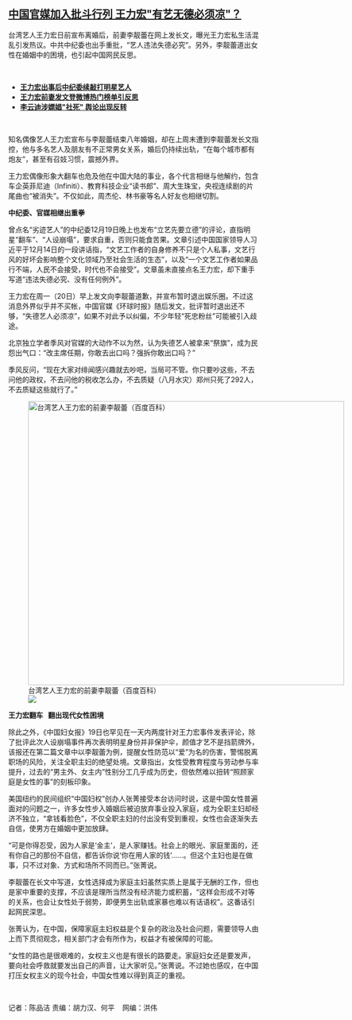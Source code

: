 <!--1640024181000-->
[中国官媒加入批斗行列    王力宏"有艺无德必须凉"？](https://www.rfa.org/mandarin/yataibaodao/shehui/cm-12202021110937.html)
------

<p></p><p><span>台湾艺人王力宏日前宣布离婚后，前妻李靓蕾在网上发长文，曝光王力宏私生活混乱引发热议。中共中纪委也出手重批，<span>“</span>艺人违法失德必究<span>”</span>。另外，李靓蕾道出女性在婚姻中的困境，也引起中国网民反思。<br/></span></p><p><br/></p><ul><li><span><a href="https://www.rfa.org/mandarin/Xinwen/7-12192021153259.html"><strong>王力宏出事后中纪委续敲打明星艺人</strong></a></span></li><li><strong><a href="https://www.rfa.org/mandarin/Xinwen/9-12172021153431.html">王力宏前妻发文登微博热门榜单引反思</a></strong></li><li><strong><a href="https://www.rfa.org/mandarin/yataibaodao/shehui/rc-11012021114937.html">李云迪涉嫖娼"社死" 舆论出现反转</a></strong></li></ul><p><br/></p><p>知名偶像艺人王力宏宣布与李靓蕾结束八<span></span><span>年婚姻，却在上周末遭到李靓蕾发长文指控，他与多名艺人及朋友有不正常男女关系，婚后仍持续出轨，</span><span>“</span><span>在每个城市都有炮友</span><span>”</span><span>，甚至有召妓习惯，震撼外界。</span></p><p><span>王力宏偶像形象大翻车也危及他在中国大陆的事业，各个代言相继与他解约，包含车企英菲尼迪（</span><span>Infiniti</span><span>）、教育科技企业</span><span>“</span><span>读书郎</span><span>”</span><span>、周大生珠宝，央视连续剧的片尾曲也</span><span>“</span><span>被消失</span><span>”</span><span>。不仅如此，周杰伦、林书豪等名人好友也相继切割。</span></p><p><strong><span>中纪委、官媒相继出重拳</span></strong></p><p><span>曾点名</span><span>“</span><span>劣迹艺人</span><span>”</span><span>的中纪委12月</span><span>19</span><span>日晚上也发布</span><span>“</span><span>立艺先要立德</span><span>”</span><span>的评论，直指明星</span><span>“</span><span>翻车</span><span>”</span><span>、</span><span>“</span><span>人设崩塌</span><span>”</span><span>，要求自重，否则只能食苦果。文章引述中国国家领导人习近平于</span><span>12</span><span>月</span><span>14</span><span>日的一段讲话指，</span><span>“</span><span>文艺工作者的自身修养不只是个人私事，文艺行风的好坏会影响整个文化领域乃至社会生活的生态</span><span>”</span><span>，以及</span><span>“</span><span>一个文艺工作者如果品行不端，人民不会接受，时代也不会接受</span><span>”</span><span>。文章虽未直接点名王力宏，却下重手写道</span><span>“</span><span>违法失德必究、没有任何例外</span><span>”</span><span>。</span></p><p><span>王力宏在周一（</span><span>20</span><span>日）早上发文向李靓蕾道歉，并宣布暂时退出娱乐圈。不过这消息外界似乎并不买帐，中国官媒《环球时报》随后发文，批评暂时退出还不够，</span><span>“</span><span>失德艺人必须凉</span><span>”</span><span>，如果不对此予以纠偏，不少年轻</span><span>“</span><span>死忠粉丝</span><span>”</span><span>可能被引入歧途。</span></p><p><span>北京独立学者季风对官媒的大动作不以为然，认为失德艺人被拿来</span><span>“</span><span>祭旗</span><span>”</span><span>，成为民怨出气口：</span><span>“</span><span>改主席任期，你敢去出口吗？强拆你敢出口吗？</span><span>”</span></p><p><span>季风反问，</span><span>“</span><span>现在大家对绯闻感兴趣就去吵吧，当局可不管。你只要吵这些，不去问他的政权，不去问他的税收怎么办，不去质疑（八</span><span></span><span>月水灾）郑州只死了</span><span>292</span><span>人，不去质疑这些就行了。</span><span>”</span></p><p><span><figure class="image-richtext image-inline captioned" style="width:636px;"><img alt="台湾艺人王力宏的前妻李靓蕾（百度百科）" height="572" src="https://www.rfa.org/mandarin/yataibaodao/shehui/cm-12202021110937.html/cm1220e.jpg/@@images/c23de4a5-1d69-4396-ba89-74131210c049.png" title="cm1220e.jpg" width="636"/><figcaption class="image-caption">台湾艺人王力宏的前妻李靓蕾（百度百科）</figcaption><small></small><div id="zoomattribute"><a data-caption="台湾艺人王力宏的前妻李靓蕾（百度百科）" data-fancybox="" href="https://www.rfa.org/mandarin/yataibaodao/shehui/cm-12202021110937.html/cm1220e.jpg" id="single_image" title="台湾艺人王力宏的前妻李靓蕾（百度百科）"><img src="/++plone++rfa-resources/img/icon-zoom.png"/></a></div></figure></span></p><p><strong><span>王力宏翻车</span></strong><strong><span> <span>  </span></span></strong><strong><span>翻出现代女性困境</span></strong></p><p><span>除此之外，《中国妇女报》</span><span>19</span><span>日也罕见在一天内两度针对王力宏事件发表评论，除了批评此次人设崩塌事件再次表明明星身份并非保护伞，颜值才艺不是挡箭牌外，该报还在第二篇文章中以李靓蕾为例，提醒女性防范以</span><span>“</span><span>爱</span><span>”</span><span>为名的伤害，警惕脱离职场的风险，关注全职主妇的绝望处境。文章指出，女性受教育程度与劳动参与率提升，过去的</span><span>“</span><span>男主外、女主内</span><span>”</span><span>性别分工几乎成为历史，但依然难以扭转</span><span>“</span><span>照顾家庭是女性的事</span><span>”</span><span>的刻板印象。</span></p><p><span>美国纽约的民间组织</span><span>“</span><span>中国妇权</span><span>”</span><span>创办人张菁接受本台访问时说，这是中国女性普遍面对的问题之一，许多女性步入婚姻后被迫放弃事业投入家庭，成为全职主妇却经济不独立，</span><span>“</span><span>拿钱看脸色</span><span>”</span><span>，不仅全职主妇的付出没有受到重视，女性也会逐渐失去自信，使男方在婚姻中更加放肆。</span></p><p><span>“</span><span>可是你得忍受，因为人家是</span><span>‘</span><span>金主</span><span>’</span><span>，是人家赚钱。社会上的眼光、家庭里面的，还有你自己的那份不自信，都告诉你说</span><span>‘</span><span>你在用人家的钱</span><span>’……</span><span>。但这个主妇也是在做事，只不过对象、方式和场所不同而已。</span><span>”</span><span>张菁说。</span></p><p><span>李靓蕾在长文中写道，女性选择成为家庭主妇虽然实质上是属于无酬的工作，但也是家中重要的支撑，不应该是理所当然没有经济能力或积蓄，</span><span>“</span><span>这样会形成不对等的关系，也会让女性处于弱势，即便男生出轨或家暴也难以有话语权</span><span>”</span><span>。这番话引起网民深思。</span></p><p><span>张菁认为，在中国，保障家庭主妇权益是个复杂的政治及社会问题，需要领导人由上而下贯彻观念，相关部门才会有所作为，权益才有被保障的可能。</span></p><p><span>“</span><span>女性的路也是很艰难的，女权主义也是有很长的路要走。家庭妇女还是要发声，要向社会呼救就要发出自己的声音，让大家听见。</span><span>”</span><span>张菁说。不过她也感叹，在中国打压女权主义的现今社会，中国女性难以得到真正的重视。</span></p><p><br/></p><p><span>记者：陈品洁    责编：胡力汉、何平    网编：洪伟</span><span></span></p>
